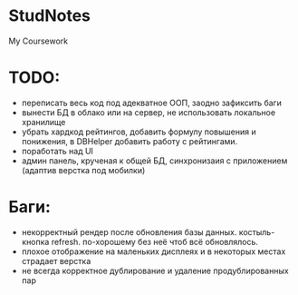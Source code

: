 # StudNotes

My Coursework

# TODO:
- переписать весь код под адекватное ООП, заодно зафиксить баги
- вынести БД в облако или на сервер, не использовать локальное хранилище
- убрать хардкод рейтингов, добавить формулу повышения и понижения, в DBHelper добавить работу с рейтингами.
- поработать над UI
- админ панель, крученая к общей БД, синхронизаия с приложением (адаптив верстка под мобилки)

# Баги:
- некорректный рендер после обновления базы данных. костыль-кнопка refresh. по-хорошему без неё чтоб всё обновлялось.
- плохое отображение на маленьких дисплеях и в некоторых местах страдает верстка
- не всегда корректное дублирование и удаление продублированных пар
